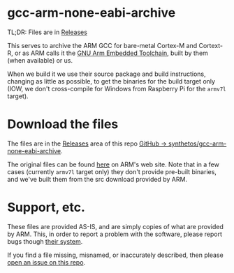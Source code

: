 # gcc-arm-none-eabi-archive

TL;DR: Files are in [Releases](https://github.com/synthetos/gcc-arm-none-eabi-archive/releases)

This serves to archive the ARM GCC for bare-metal Cortex-M and Cortext-R, or as ARM calls it the [GNU Arm Embedded Toolchain](https://developer.arm.com/open-source/gnu-toolchain/gnu-rm), built by them (when available) or us.

When we build it we use their source package and build instructions, changing as little as possible, to get the binaries for the build target only (IOW, we don't cross-compile for Windows from Raspberry Pi for the `armv7l` target).

# Download the files

The files are in the [Releases](https://github.com/synthetos/gcc-arm-none-eabi-archive/releases) area of this repo [GitHub -> synthetos/gcc-arm-none-eabi-archive](https://github.com/synthetos/gcc-arm-none-eabi-archive).

The original files can be found [here](https://developer.arm.com/tools-and-software/open-source-software/developer-tools/gnu-toolchain/gnu-rm/downloads) on ARM's web site. Note that in a few cases (currently `armv7l` target only) they don't provide pre-built binaries, and we've built them from the src download provided by ARM.

# Support, etc.

These files are provided AS-IS, and are simply copies of what are provided by ARM. This, in order to report a problem with the software, please report bugs though [their system](https://bugs.launchpad.net/gcc-arm-embedded/).

If you find a file missing, misnamed, or inaccurately described, then please [open an issue on this repo](https://github.com/synthetos/gcc-arm-none-eabi-archive/issues).



